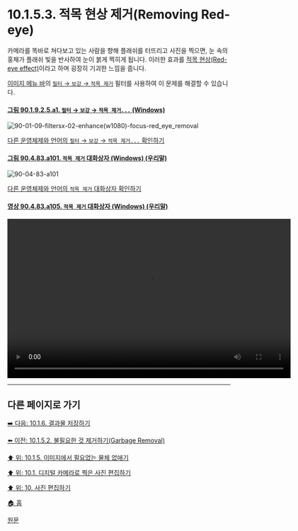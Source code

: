 # 10.1.5.3. 적목 현상 제거(Removing Red-eye)
카메라를 똑바로 쳐다보고 있는 사람을 향해 플래쉬를 터뜨리고 사진을 찍으면, 눈 속의 홍채가 플래쉬 빛을 반사하여 눈이 붉게 찍히게 됩니다. 이러한 효과를 [적목 현상(Red-eye effect)](https://ko.wikipedia.org/wiki/%EC%A0%81%EB%AA%A9_%ED%98%84%EC%83%81)이라고 하며 굉장히 기괴한 느낌을 줍니다. 

[이미지 메뉴 바](./03-02-04-02-image-menu.md)의 [`필터` → `보강` → `적목 제거`](./17-04-06-red-eye-removal.md) 필터를 사용하여 이 문제를 해결할 수 있습니다.

<a id="90-01-09-02-05-a1"></a>

#### [그림 90.1.9.2.5.a1. `필터` → `보강` → `적목 제거...` (Windows)](./90-01-09-02-05-red_eye_removal.md#90-01-09-02-05-a1)
![90-01-09-filtersx-02-enhance(w1080)-focus-red_eye_removal](https://github.com/wonder13662/gimp/assets/15767104/1f7edba1-fd5d-4367-bcaf-2ca5f761cc2b)

[다른 운영체제와 언어의 `필터` → `보강` → `적목 제거...` 확인하기](./90-01-09-02-05-red_eye_removal.md#90-01-09-02-05-a2)

<a id="90-04-83-a101"></a>

#### [그림 90.4.83.a101. `적목 제거` 대화상자 (Windows) (우리말)](./90-04-83-red_eye_removal.md#90-04-83-a101)
![90-04-83-a101](https://github.com/wonder13662/gimp/assets/15767104/a99788db-2056-46d2-beef-6564dfd1f3ab)

[다른 운영체제와 언어의 `적목 제거` 대화상자 확인하기](./90-04-83-red_eye_removal.md#90-04-83-a102)

<a id="90-04-83-a105"></a>

#### [영상 90.4.83.a105. `적목 제거` 대화상자 (Windows) (우리말)](./90-04-83-red_eye_removal.md#90-04-83-a105)
<video controls="controls" width="640" height="360" src="https://github.com/wonder13662/gimp/assets/15767104/8a845367-65fd-4efa-8f97-03a042a633ae"></video>

***

## 다른 페이지로 가기

[➡️ 다음: 10.1.6. 결과물 저장하기](./10-01-06-00-saving_your_results.md)

[⬅️ 이전: 10.1.5.2. 불필요한 것 제거하기(Garbage Removal)](./10-01-05-02-00-garbage_removal.md)

[⬆️ 위: 10.1.5. 이미지에서 필요없는 물체 없애기](./10-01-05-00-removing_unwanted_objects_from_an_image.md)

[⬆️ 위: 10.1. 디지털 카메라로 찍은 사진 편집하기](./10-01-00-working-with-digital-camera-photos.md)

[⬆️ 위: 10. 사진 편집하기](./10-00-enhancing-photographs.md)

[🏠 홈](./00-home.md)

[원문](https://docs.gimp.org/2.10/ko/gimp-imaging-photos.html#gimp-using-photography-retouching)
